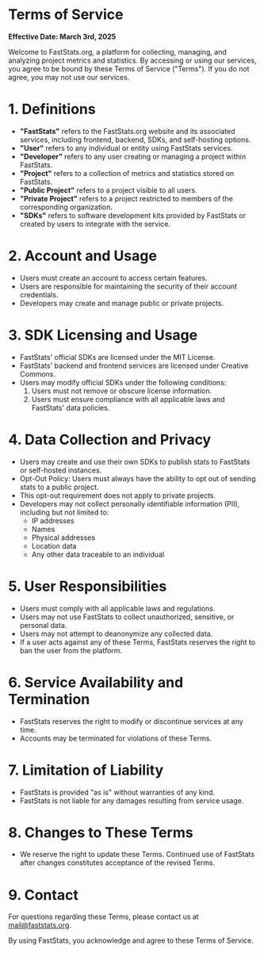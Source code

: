 # Terms of Service

**Effective Date: March 3rd, 2025**

Welcome to FastStats.org, a platform for collecting, managing, and analyzing project metrics and statistics.
By accessing or using our services, you agree to be bound by these Terms of Service ("Terms").
If you do not agree, you may not use our services.

# 1. Definitions

- **"FastStats"** refers to the FastStats.org website and its associated services, including frontend, backend, SDKs, and self-hosting options.
- **"User"** refers to any individual or entity using FastStats services.
- **"Developer"** refers to any user creating or managing a project within FastStats.
- **"Project"** refers to a collection of metrics and statistics stored on FastStats.
- **"Public Project"** refers to a project visible to all users.
- **"Private Project"** refers to a project restricted to members of the corresponding organization.
- **"SDKs"** refers to software development kits provided by FastStats or created by users to integrate with the service.

# 2. Account and Usage

- Users must create an account to access certain features.
- Users are responsible for maintaining the security of their account credentials.
- Developers may create and manage public or private projects.

# 3. SDK Licensing and Usage

- FastStats' official SDKs are licensed under the MIT License.
- FastStats' backend and frontend services are licensed under Creative Commons.
- Users may modify official SDKs under the following conditions:
  1. Users must not remove or obscure license information.
  2. Users must ensure compliance with all applicable laws and FastStats' data policies.

# 4. Data Collection and Privacy

- Users may create and use their own SDKs to publish stats to FastStats or self-hosted instances.
- Opt-Out Policy: Users must always have the ability to opt out of sending stats to a public project.
- This opt-out requirement does not apply to private projects.
- Developers may not collect personally identifiable information (PII), including but not limited to:
  - IP addresses
  - Names
  - Physical addresses
  - Location data
  - Any other data traceable to an individual

# 5. User Responsibilities

- Users must comply with all applicable laws and regulations.
- Users may not use FastStats to collect unauthorized, sensitive, or personal data.
- Users may not attempt to deanonymize any collected data.
- If a user acts against any of these Terms, FastStats reserves the right to ban the user from the platform.

# 6. Service Availability and Termination

- FastStats reserves the right to modify or discontinue services at any time.
- Accounts may be terminated for violations of these Terms.

# 7. Limitation of Liability

- FastStats is provided "as is" without warranties of any kind.
- FastStats is not liable for any damages resulting from service usage.

# 8. Changes to These Terms

- We reserve the right to update these Terms. Continued use of FastStats after changes constitutes acceptance of the revised Terms.

# 9. Contact

For questions regarding these Terms, please contact us at [mail@faststats.org](mailto:mail@faststats.org).

By using FastStats, you acknowledge and agree to these Terms of Service.
